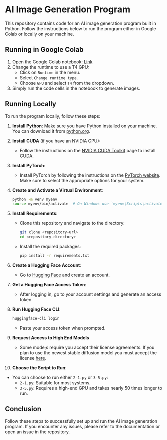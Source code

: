 # AI Image Generation Program

This repository contains code for an AI image generation program built in Python. Follow the instructions below to run the program either in Google Colab or locally on your machine.

## Running in Google Colab

1. Open the Google Colab notebook: [Link](https://colab.research.google.com/drive/123ZtMp35m_5ITFdkdJ1aDeakxZHwbf_2?usp=sharing)
2. Change the runtime to use a T4 GPU:
   - Click on `Runtime` in the menu.
   - Select `Change runtime type`.
   - Choose `GPU` and select `T4` from the dropdown.
3. Simply run the code cells in the notebook to generate images.

## Running Locally

To run the program locally, follow these steps:

1. **Install Python**: Make sure you have Python installed on your machine. You can download it from [python.org](https://www.python.org/downloads/).

2. **Install CUDA** (if you have an NVIDIA GPU):
   - Follow the instructions on the [NVIDIA CUDA Toolkit](https://developer.nvidia.com/cuda-downloads) page to install CUDA.

3. **Install PyTorch**:
   - Install PyTorch by following the instructions on the [PyTorch website](https://pytorch.org/get-started/locally/). Make sure to select the appropriate options for your system.

4. **Create and Activate a Virtual Environment**:
   ```bash
   python -m venv myenv
   source myenv/bin/activate  # On Windows use `myenv\Scripts\activate`
   ```

5. **Install Requirements**:
   - Clone this repository and navigate to the directory:
     ```bash
     git clone <repository-url>
     cd <repository-directory>
     ```
   - Install the required packages:
     ```bash
     pip install -r requirements.txt
     ```

6. **Create a Hugging Face Account**:
   - Go to [Hugging Face](https://huggingface.co/) and create an account.

7. **Get a Hugging Face Access Token**:
   - After logging in, go to your account settings and generate an access token.

8. **Run Hugging Face CLI**:
   ```bash
   huggingface-cli login
   ```
   - Paste your access token when prompted.

9. **Request Access to High End Models**
   - Some mode;s require you accept their license agreements. If you plan to use the newest stable diffusion model you must accept the license [here](https://huggingface.co/stabilityai/stable-diffusion-3.5-large).

10. **Choose the Script to Run**:
   - You can choose to run either `2-1.py` or `3-5.py`:
     - `2-1.py`: Suitable for most systems.
     - `3-5.py`: Requires a high-end GPU and takes nearly 50 times longer to run.

## Conclusion

Follow these steps to successfully set up and run the AI image generation program. If you encounter any issues, please refer to the documentation or open an issue in the repository.